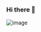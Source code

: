 ### Hi there 👋

<!--
**hoangpanda/hoangpanda** is a ✨ _special_ ✨ repository because its `README.md` (this file) appears on your GitHub profile.

Here are some ideas to get you started:

- 🔭 I’m currently working on ...
- 🌱 I’m currently learning ...
- 👯 I’m looking to collaborate on ...
- 🤔 I’m looking for help with ...
- 💬 Ask me about ...
- 📫 How to reach me: ...
- 😄 Pronouns: ...
- ⚡ Fun fact: ...
-->

![image](https://github.com/hoangpanda/hoangpanda/assets/75479950/7e47818c-8f03-4c33-821b-4d3d2ca88066)

